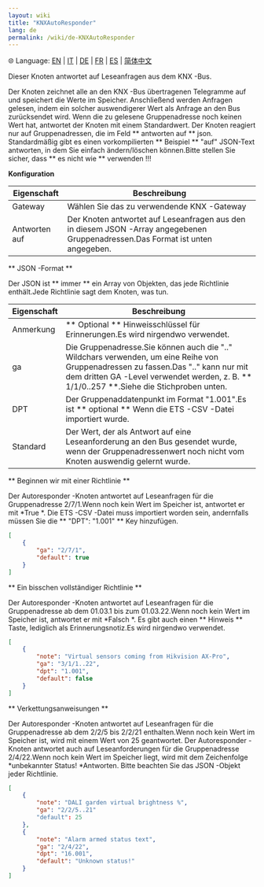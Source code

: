 ```yaml
---
layout: wiki
title: "KNXAutoResponder"
lang: de
permalink: /wiki/de-KNXAutoResponder
---
```

🌐 Language: [EN](https://supergiovane.github.io/node-red-contrib-knx-ultimate/wiki/KNXAutoResponder) | [IT](https://supergiovane.github.io/node-red-contrib-knx-ultimate/wiki/it-KNXAutoResponder) | [DE](https://supergiovane.github.io/node-red-contrib-knx-ultimate/wiki/de-KNXAutoResponder) | [FR](https://supergiovane.github.io/node-red-contrib-knx-ultimate/wiki/fr-KNXAutoResponder) | [ES](https://supergiovane.github.io/node-red-contrib-knx-ultimate/wiki/es-KNXAutoResponder) | [简体中文](https://supergiovane.github.io/node-red-contrib-knx-ultimate/wiki/zh-CN-KNXAutoResponder)

Dieser Knoten antwortet auf Leseanfragen aus dem KNX -Bus.

Der Knoten zeichnet alle an den KNX -Bus übertragenen Telegramme auf und speichert die Werte im Speicher.
Anschließend werden Anfragen gelesen, indem ein solcher auswendigerer Wert als Anfrage an den Bus zurücksendet wird.
Wenn die zu gelesene Gruppenadresse noch keinen Wert hat, antwortet der Knoten mit einem Standardwert.
Der Knoten reagiert nur auf Gruppenadressen, die im Feld \*\* antworten auf \*\* json.
Standardmäßig gibt es einen vorkompilierten \*\* Beispiel \*\* "auf" JSON-Text antworten, in dem Sie einfach ändern/löschen können.Bitte stellen Sie sicher, dass \*\* es nicht wie \*\* verwenden !!!

**Konfiguration**

| Eigenschaft | Beschreibung |
|-|-|
|Gateway |Wählen Sie das zu verwendende KNX -Gateway |
|Antworten auf |Der Knoten antwortet auf Leseanfragen aus den in diesem JSON -Array angegebenen Gruppenadressen.Das Format ist unten angegeben.|

\*\* JSON -Format \*\*

Der JSON ist \*\* immer \*\* ein Array von Objekten, das jede Richtlinie enthält.Jede Richtlinie sagt dem Knoten, was tun.

| Eigenschaft | Beschreibung |
|-|-|
|Anmerkung |\*\* Optional \*\* Hinweisschlüssel für Erinnerungen.Es wird nirgendwo verwendet.|
|ga |Die Gruppenadresse.Sie können auch die ".." Wildchars verwenden, um eine Reihe von Gruppenadressen zu fassen.Das ".." kann nur mit dem dritten GA -Level verwendet werden, z. B. \*\* 1/1/0..257 \*\*.Siehe die Stichproben unten.|
|DPT |Der Gruppenaddatenpunkt im Format "1.001".Es ist \*\* optional \*\* Wenn die ETS -CSV -Datei importiert wurde.|
|Standard |Der Wert, der als Antwort auf eine Leseanforderung an den Bus gesendet wurde, wenn der Gruppenadressenwert noch nicht vom Knoten auswendig gelernt wurde.|

\*\* Beginnen wir mit einer Richtlinie \*\*

Der Autoresponder -Knoten antwortet auf Leseanfragen für die Gruppenadresse 2/7/1.Wenn noch kein Wert im Speicher ist, antwortet er mit \*True \*.
Die ETS -CSV -Datei muss importiert worden sein, andernfalls müssen Sie die \*\* "DPT": "1.001" \*\* Key hinzufügen.

```json
[
    {
        "ga": "2/7/1",
        "default": true
    }
]
```

\*\* Ein bisschen vollständiger Richtlinie \*\*

Der Autoresponder -Knoten antwortet auf Leseanfragen für die Gruppenadresse ab dem 01.03.1 bis zum 01.03.22.Wenn noch kein Wert im Speicher ist, antwortet er mit \*Falsch \*.
Es gibt auch einen \*\* Hinweis \*\* Taste, lediglich als Erinnerungsnotiz.Es wird nirgendwo verwendet.

```json
[
    {
        "note": "Virtual sensors coming from Hikvision AX-Pro",
        "ga": "3/1/1..22",
        "dpt": "1.001",
        "default": false
    }
]
```

\*\* Verkettungsanweisungen \*\*

Der Autoresponder -Knoten antwortet auf Leseanfragen für die Gruppenadresse ab dem 2/2/5 bis 2/2/21 enthalten.Wenn noch kein Wert im Speicher ist, wird mit einem Wert von 25 geantwortet.
Der Autoresponder -Knoten antwortet auch auf Leseanforderungen für die Gruppenadresse 2/4/22.Wenn noch kein Wert im Speicher liegt, wird mit dem Zeichenfolge \*unbekannter Status! \*Antworten.
Bitte beachten Sie das JSON -Objekt jeder Richtlinie.

```json
[
    {
        "note": "DALI garden virtual brightness %",
        "ga": "2/2/5..21"
        "default": 25
    },
    {
        "note": "Alarm armed status text",
        "ga": "2/4/22",
        "dpt": "16.001",
        "default": "Unknown status!"
    }
]
```

